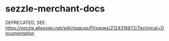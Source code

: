 # sezzle-merchant-docs

DEPRECATED, SEE: https://sezzle.atlassian.net/wiki/spaces/PI/pages/2124316872/Technical+Documentation
